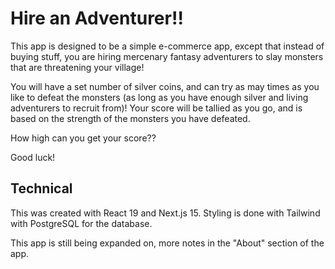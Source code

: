 # Hire an Adventurer!!

This app is designed to be a simple e-commerce app, except that instead of buying stuff, you are hiring mercenary fantasy adventurers to slay monsters that are threatening your village!

You will have a set number of silver coins, and can try as may times as you like to defeat the monsters (as long as you have enough silver and living adventurers to recruit from)!  Your score will be tallied as you go, and is based on the strength of the monsters you have defeated.

How high can you get your score??

Good luck!


## Technical

This was created with React 19 and Next.js 15.  Styling is done with Tailwind with PostgreSQL for the database.

This app is still being expanded on, more notes in the "About" section of the app.
